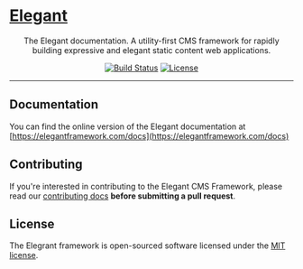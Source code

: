 <p align="center">
  <a href="https://elegantframework.com" target="_blank">
    <h1>Elegant</h1>
  </a>
</p>

<p align="center">
  The Elegant documentation. A utility-first CMS framework for rapidly building expressive and elegant static content web applications.
</p>

<p align="center">
<a href="https://github.com/elegantframework/elegant/actions"><img src="https://github.com/elegantframework/elegant/actions/workflows/jest.yml/badge.svg" alt="Build Status"></a>
<a href="https://packagist.org/packages/laravel/framework"><img src="https://img.shields.io/packagist/l/laravel/framework" alt="License"></a>
</p>

------

## Documentation

You can find the online version of the Elegant documentation at [https://elegantframework.com/docs](https://elegantframework.com/docs)

## Contributing

If you're interested in contributing to the Elegant CMS Framework, please read our [contributing docs](https://github.com/elegantframework/docs/blob/main/CONTRIBUTING.md) **before submitting a pull request**.

## License

The Elegrant framework is open-sourced software licensed under the [MIT license](https://opensource.org/license/mit/).